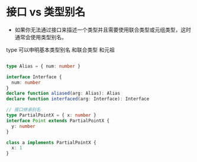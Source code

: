 # 接口 vs 类型别名

- 如果你无法通过接口来描述一个类型并且需要使用联合类型或元组类型，这时通常会使用类型别名。

type 可以申明基本类型别名 和联合类型 和元祖

```ts

```

```ts
type Alias = { num: number }

interface Interface {
  num: number
}
declare function aliased(arg: Alias): Alias
declare function interfaced(arg: Interface): Interface
```

```ts
// 接口继承别名
type PartialPointX = { x: number }
interface Point extends PartialPointX {
  y: number
}

class a implements PartialPointX {
  x: 1
}
```

